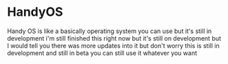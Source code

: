 # HandyOS
Handy OS is like a basically operating system you can use but it's still in development i'm still finished this right now but it's still on development but I would tell you there was more updates into it but don't worry this is still in development and still in beta you can still use it whatever you want
